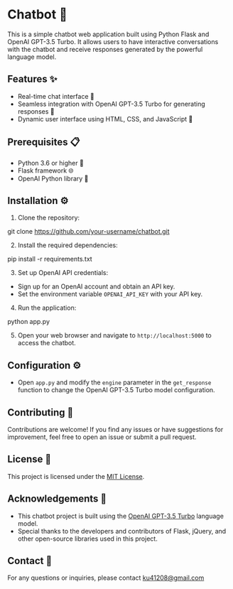 # Chatbot 🤖

This is a simple chatbot web application built using Python Flask and OpenAI GPT-3.5 Turbo. It allows users to have interactive conversations with the chatbot and receive responses generated by the powerful language model.

## Features ✨

- Real-time chat interface 💬
- Seamless integration with OpenAI GPT-3.5 Turbo for generating responses 🚀
- Dynamic user interface using HTML, CSS, and JavaScript 🎨

## Prerequisites 📋

- Python 3.6 or higher 🐍
- Flask framework 🌐
- OpenAI Python library 🤖

## Installation ⚙️

1. Clone the repository:

git clone https://github.com/your-username/chatbot.git 

2. Install the required dependencies:

pip install -r requirements.txt


3. Set up OpenAI API credentials:

- Sign up for an OpenAI account and obtain an API key.
- Set the environment variable `OPENAI_API_KEY` with your API key.

4. Run the application:

python app.py


5. Open your web browser and navigate to `http://localhost:5000` to access the chatbot.

## Configuration ⚙️

- Open `app.py` and modify the `engine` parameter in the `get_response` function to change the OpenAI GPT-3.5 Turbo model configuration.

## Contributing 🤝

Contributions are welcome! If you find any issues or have suggestions for improvement, feel free to open an issue or submit a pull request.

## License 📄

This project is licensed under the [MIT License](LICENSE).

## Acknowledgements 🙏

- This chatbot project is built using the [OpenAI GPT-3.5 Turbo](https://openai.com) language model.
- Special thanks to the developers and contributors of Flask, jQuery, and other open-source libraries used in this project.

## Contact 📧

For any questions or inquiries, please contact ku41208@gmail.com
